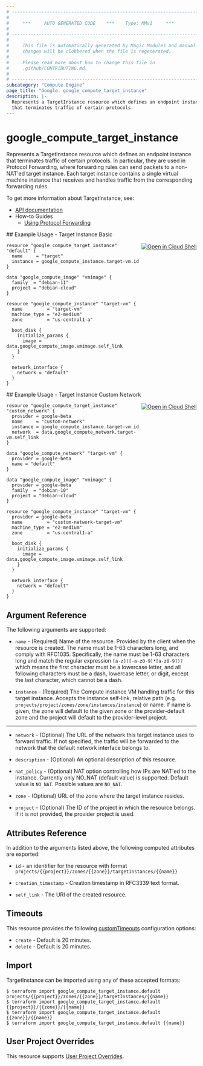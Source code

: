 ```yaml
---
# ----------------------------------------------------------------------------
#
#     ***     AUTO GENERATED CODE    ***    Type: MMv1     ***
#
# ----------------------------------------------------------------------------
#
#     This file is automatically generated by Magic Modules and manual
#     changes will be clobbered when the file is regenerated.
#
#     Please read more about how to change this file in
#     .github/CONTRIBUTING.md.
#
# ----------------------------------------------------------------------------
subcategory: "Compute Engine"
page_title: "Google: google_compute_target_instance"
description: |-
  Represents a TargetInstance resource which defines an endpoint instance
  that terminates traffic of certain protocols.
---
```


# google\_compute\_target\_instance

Represents a TargetInstance resource which defines an endpoint instance
that terminates traffic of certain protocols. In particular, they are used
in Protocol Forwarding, where forwarding rules can send packets to a
non-NAT'ed target instance. Each target instance contains a single
virtual machine instance that receives and handles traffic from the
corresponding forwarding rules.


To get more information about TargetInstance, see:

* [API documentation](https://cloud.google.com/compute/docs/reference/v1/targetInstances)
* How-to Guides
    * [Using Protocol Forwarding](https://cloud.google.com/compute/docs/protocol-forwarding)

<div class = "oics-button" style="float: right; margin: 0 0 -15px">
  <a href="https://console.cloud.google.com/cloudshell/open?cloudshell_git_repo=https%3A%2F%2Fgithub.com%2Fterraform-google-modules%2Fdocs-examples.git&cloudshell_working_dir=target_instance_basic&cloudshell_image=gcr.io%2Fgraphite-cloud-shell-images%2Fterraform%3Alatest&open_in_editor=main.tf&cloudshell_print=.%2Fmotd&cloudshell_tutorial=.%2Ftutorial.md" target="_blank">
    <img alt="Open in Cloud Shell" src="//gstatic.com/cloudssh/images/open-btn.svg" style="max-height: 44px; margin: 32px auto; max-width: 100%;">
  </a>
</div>
## Example Usage - Target Instance Basic


```hcl
resource "google_compute_target_instance" "default" {
  name     = "target"
  instance = google_compute_instance.target-vm.id
}

data "google_compute_image" "vmimage" {
  family  = "debian-11"
  project = "debian-cloud"
}

resource "google_compute_instance" "target-vm" {
  name         = "target-vm"
  machine_type = "e2-medium"
  zone         = "us-central1-a"

  boot_disk {
    initialize_params {
      image = data.google_compute_image.vmimage.self_link
    }
  }

  network_interface {
    network = "default"
  }
}
```
<div class = "oics-button" style="float: right; margin: 0 0 -15px">
  <a href="https://console.cloud.google.com/cloudshell/open?cloudshell_git_repo=https%3A%2F%2Fgithub.com%2Fterraform-google-modules%2Fdocs-examples.git&cloudshell_working_dir=target_instance_custom_network&cloudshell_image=gcr.io%2Fgraphite-cloud-shell-images%2Fterraform%3Alatest&open_in_editor=main.tf&cloudshell_print=.%2Fmotd&cloudshell_tutorial=.%2Ftutorial.md" target="_blank">
    <img alt="Open in Cloud Shell" src="//gstatic.com/cloudssh/images/open-btn.svg" style="max-height: 44px; margin: 32px auto; max-width: 100%;">
  </a>
</div>
## Example Usage - Target Instance Custom Network


```hcl
resource "google_compute_target_instance" "custom_network" {
  provider = google-beta
  name     = "custom-network"
  instance = google_compute_instance.target-vm.id
  network  = data.google_compute_network.target-vm.self_link
}

data "google_compute_network" "target-vm" {
  provider = google-beta
  name = "default"
}

data "google_compute_image" "vmimage" {
  provider = google-beta
  family  = "debian-10"
  project = "debian-cloud"
}

resource "google_compute_instance" "target-vm" {
  provider = google-beta
  name         = "custom-network-target-vm"
  machine_type = "e2-medium"
  zone         = "us-central1-a"

  boot_disk {
    initialize_params {
      image = data.google_compute_image.vmimage.self_link
    }
  }

  network_interface {
    network = "default"
  }
}
```

## Argument Reference

The following arguments are supported:


* `name` -
  (Required)
  Name of the resource. Provided by the client when the resource is
  created. The name must be 1-63 characters long, and comply with
  RFC1035. Specifically, the name must be 1-63 characters long and match
  the regular expression `[a-z]([-a-z0-9]*[a-z0-9])?` which means the
  first character must be a lowercase letter, and all following
  characters must be a dash, lowercase letter, or digit, except the last
  character, which cannot be a dash.

* `instance` -
  (Required)
  The Compute instance VM handling traffic for this target instance.
  Accepts the instance self-link, relative path
  (e.g. `projects/project/zones/zone/instances/instance`) or name. If
  name is given, the zone will default to the given zone or
  the provider-default zone and the project will default to the
  provider-level project.


- - -


* `network` -
  (Optional)
  The URL of the network this target instance uses to forward traffic. If not specified, the traffic will be forwarded to the network that the default network interface belongs to.

* `description` -
  (Optional)
  An optional description of this resource.

* `nat_policy` -
  (Optional)
  NAT option controlling how IPs are NAT'ed to the instance.
  Currently only NO_NAT (default value) is supported.
  Default value is `NO_NAT`.
  Possible values are `NO_NAT`.

* `zone` -
  (Optional)
  URL of the zone where the target instance resides.

* `project` - (Optional) The ID of the project in which the resource belongs.
    If it is not provided, the provider project is used.


## Attributes Reference

In addition to the arguments listed above, the following computed attributes are exported:

* `id` - an identifier for the resource with format `projects/{{project}}/zones/{{zone}}/targetInstances/{{name}}`

* `creation_timestamp` -
  Creation timestamp in RFC3339 text format.
* `self_link` - The URI of the created resource.


## Timeouts

This resource provides the following
[customTimeouts](https://www.pulumi.com/docs/intro/concepts/programming-model/#customtimeouts) configuration options:

- `create` - Default is 20 minutes.
- `delete` - Default is 20 minutes.

## Import


TargetInstance can be imported using any of these accepted formats:

```
$ terraform import google_compute_target_instance.default projects/{{project}}/zones/{{zone}}/targetInstances/{{name}}
$ terraform import google_compute_target_instance.default {{project}}/{{zone}}/{{name}}
$ terraform import google_compute_target_instance.default {{zone}}/{{name}}
$ terraform import google_compute_target_instance.default {{name}}
```

## User Project Overrides

This resource supports [User Project Overrides](https://www.terraform.io/docs/providers/google/guides/provider_reference.html#user_project_override).
